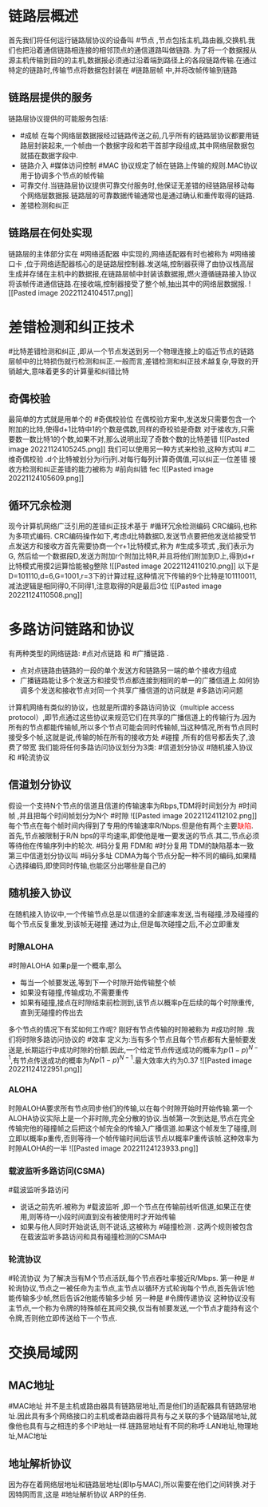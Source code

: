# 链路层概述
首先我们将任何运行链路层协议的设备叫 #节点 ,节点包括主机,路由器,交换机.我们也把沿着通信链路相连接的相邻顶点的通信道路叫做链路.
为了将一个数据报从源主机传输到目的的主机,数据报必须通过沿着端到路径上的各段链路传输.在通过特定的链路时,传输节点将数据包封装在 #链路层帧 中,并将改帧传输到链路
## 链路层提供的服务
链路层协议提供的可能服务包括:
- #成帧 在每个网络层数据报经过链路传送之前,几乎所有的链路层协议都要用链路层封装起来,一个帧由一个数据字段和若干首部字段组成,其中网络层数据包就插在数据字段中.
- 链路介入 #媒体访问控制 #MAC 协议规定了帧在链路上传输的规则.MAC协议用于协调多个节点的帧传输
- 可靠交付.当链路层协议提供可靠交付服务时,他保证无差错的经链路层移动每个网络层数据报.链路层的可靠数据传输通常也是通过确认和重传取得的链路.
- 差错检测和纠正
## 链路层在何处实现
链路层的主体部分实在 #网络适配器 中实现的,网络适配器有时也被称为 #网络接口卡 ,位于网络适配器核心的是链路层控制器.发送端,控制器获得了由协议栈高层生成并存储在主机中的数据报,在链路层帧中封装该数据报,燃火遵循链路接入协议将该帧传进通信链路.在接收端,控制器接受了整个帧,抽出其中的网络层数据报.
![[Pasted image 20221124104517.png]]

# 差错检测和纠正技术
#比特差错检测和纠正 ,即从一个节点发送到另一个物理连接上的临近节点的链路层帧中的比特损伤就行检测和纠正.一般而言,差错检测和纠正技术越复杂,导致的开销越大,意味着更多的计算量和纠错比特
## 奇偶校验
最简单的方式就是用单个的 #奇偶校验位 在偶校验方案中,发送发只需要包含一个附加的比特,使得d+1比特中1的个数是偶数,同样的奇校验是奇数
对于接收方,只需要数一数比特1的个数,如果不对,那么说明出现了奇数个数的比特差错
![[Pasted image 20221124105245.png]]
我们可以使用另一种方式来检验,这种方式叫 #二维奇偶校验  .d个比特被划分为i行j列.对每行每列计算奇偶值,可以纠正一位差错
接收方检测和纠正差错的能力被称为 #前向纠错 fec
![[Pasted image 20221124105609.png]]

## 循环冗余检测
现今计算机网络广泛引用的差错纠正技术基于 #循环冗余检测编码 CRC编码,也称为多项式编码.
CRC编码操作如下,考虑d比特数据D,发送节点要把他发送给接受节点发送方和接收方首先需要协商一个r+1比特模式,称为 #生成多项式 ,我们表示为G,
然后给一个数据段D,发送方附加r个附加比特R,并且将他们附加到D上,得到d+r比特模式用摸2运算恰能被g整除
![[Pasted image 20221124110210.png]]
以下是D=101110,d=6,G=1001,r=3下的计算过程,这种情况下传输的9个比特是101110011,减法逻辑是相同得0,不同得1,注意取得的R是最后3位
![[Pasted image 20221124110508.png]]

# 多路访问链路和协议
有两种类型的网络链路: #点对点链路 和 #广播链路 .
- 点对点链路由链路的一段的单个发送方和链路另一端的单个接收方组成
- 广播链路能让多个发送方和接受节点都连接到相同的单一的广播信道上.如何协调多个发送和接收节点对同一个共享广播信道的访问就是 #多路访问问题 

计算机网络有类似的协议，也就是所谓的多路访问协议（multiple access protocol）,即节点通过这些协议来规范它们在共享的广播信道上的传输行为.因为所有的节点都能传输帧,所以多个节点可能会同时传输帧,当这种情况,所有节点同时接受多个帧,这就是说,传输的帧在所有的接收方处 #碰撞 ,所有的信号都丢失了,浪费了带宽
我们能将任何多路访问协议划分为3类: #信道划分协议 #随机接入协议 和 #轮流协议
## 信道划分协议
假设一个支持N个节点的信道且信道的传输速率为Rbps,TDM将时间划分为 #时间帧 ,并且把每个时间帧划分为N个 #时隙 
![[Pasted image 20221124112102.png]]
每个节点在每个帧时间内得到了专用的传输速率R/Nbps.但是他有两个主要<font color="#ff0000">缺陷</font>.首先,节点被限制于R/N bps的平均速率,即使他是唯一要发送的节点.其二,节点必须等待他在传输序列中的轮次. #码分复用 FDM和 #时分复用 TDM的缺陷基本一致
第三中信道划分协议叫 #码分多址 CDMA为每个节点分配一种不同的编码,如果精心选择编码,即使同时传输,也能区分出哪些是自己的

## 随机接入协议
在随机接入协议中,一个传输节点总是以信道的全部速率发送,当有碰撞,涉及碰撞的每个节点反复重发,到该帧无碰撞 通过为止,但是每次碰撞之后,不必立即重发
### 时隙ALOHA
#时隙ALOHA 
如果p是一个概率,那么
- 每当一个帧要发送,等到下一个时隙开始传输整个帧
- 如果没有碰撞,传输成功,不需要重传
- 如果有碰撞,接点在时隙结束前检测到,该节点以概率p在后续的每个时隙重传,直到无碰撞的传出去

多个节点的情况下有奖如何工作呢?
刚好有节点传输的时隙被称为 #成功时隙 .我们将时隙多路访问协议的 #效率 定义为:当有多个节点且每个节点都有大量帧要发送是,长期运行中成功时隙的份额.因此,一个给定节点传送成功的概率为$p(1-p)^{N-1}$,有节点传送成功的概率为$Np(1-p)^{N-1}$.最大效率大约为0.37
![[Pasted image 20221124122951.png]]
### ALOHA
时隙ALOHA要求所有节点同步他们的传输,以在每个时隙开始时开始传输.第一个ALOHA协议实际上是一个非时隙,完全分散的协议.当帧第一次到达是,节点在完全传输完他的碰撞帧之后把这个帧完全的传输入广播信道.如果这个帧发生了碰撞,则立即以概率p重传,否则等待一个帧传输时间后该节点以概率P重传该帧.这种效率为时隙ALOHA的一半
![[Pasted image 20221124123933.png]]

### 载波监听多路访问(CSMA)
#载波监听多路访问 
- 说话之前先听.被称为 #载波监听 ,即一个节点在传输前线听信道,如果正在使用,则等待一小段时间直到没有被使用时才开始传输
- 如果与他人同时开始说话,则不说话,这被称为 #碰撞检测  . 
这两个规则被包含在载波监听多路访问和具有碰撞检测的CSMA中
### 轮流协议
#轮流协议 为了解决当有M个节点活跃,每个节点吞吐率接近R/Mbps.
第一种是 #轮询协议,节点之一被任命为主节点,主节点以循环方式轮询每个节点,首先告诉1他能传输多少帧,然后告诉2他能传输多少帧 
另一种是 #令牌传递协议 这种协议没有主节点,一个称为令牌的特殊帧在其间交换,仅当有帧要发送,一个节点才能持有这个令牌,否则他立即传送给下一个节点.

# 交换局域网
## MAC地址
#MAC地址 
并不是主机或路由器具有链路层地址,而是他们的适配器具有链路层地址.因此具有多个网络接口的主机或者路由器将具有与之关联的多个链路层地址,就像他也具有与之相连的多个IP地址一样.链路层地址有不同的称呼:LAN地址,物理地址,MAC地址
## 地址解析协议
因为存在着网络层地址和链路层地址(即Ip与MAC),所以需要在他们之间转换.对于因特网而言,这是 #地址解析协议 ARP的任务.
